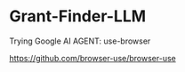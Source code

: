 # Grant-Finder-LLM

Trying Google AI AGENT: use-browser

https://github.com/browser-use/browser-use
